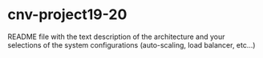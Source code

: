 # cnv-project19-20
README file with the text description of the architecture and your selections of the system configurations (auto-scaling, load balancer, etc...)

